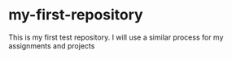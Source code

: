 # my-first-repository
This is my first test repository. I will use a similar process for my assignments and projects
